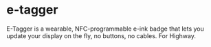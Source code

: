 # e-tagger
E-Tagger is a wearable, NFC-programmable e-ink badge that lets you update your display on the fly, no buttons, no cables. For Highway.
